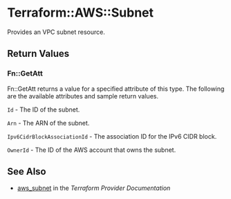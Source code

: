 # Terraform::AWS::Subnet

Provides an VPC subnet resource.

## Return Values

### Fn::GetAtt

Fn::GetAtt returns a value for a specified attribute of this type. The following are the available attributes and sample return values.

`Id` - The ID of the subnet.

`Arn` - The ARN of the subnet.

`Ipv6CidrBlockAssociationId` - The association ID for the IPv6 CIDR block.

`OwnerId` - The ID of the AWS account that owns the subnet.

## See Also

* [aws_subnet](https://www.terraform.io/docs/providers/aws/r/subnet.html) in the _Terraform Provider Documentation_